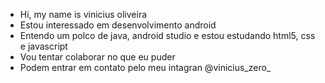 - Hi, my name is vinicius oliveira
- Estou interessado em desenvolvimento android
- Entendo um polco de java, android studio e estou estudando html5, css e javascript
- Vou tentar colaborar no que eu puder
- Podem entrar em contato pelo meu intagran @vinicius_zero_


